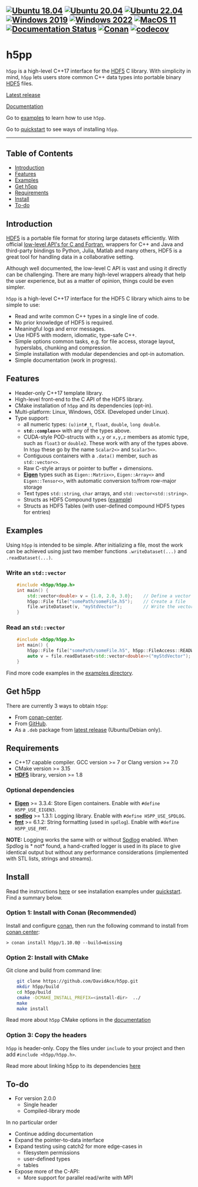 [![Ubuntu 18.04](https://github.com/DavidAce/h5pp/workflows/Ubuntu%2018.04/badge.svg?branch=master)](https://github.com/DavidAce/h5pp/actions)
[![Ubuntu 20.04](https://github.com/DavidAce/h5pp/workflows/Ubuntu%2020.04/badge.svg?branch=master)](https://github.com/DavidAce/h5pp/actions)
[![Ubuntu 22.04](https://github.com/DavidAce/h5pp/workflows/Ubuntu%2022.04/badge.svg?branch=master)](https://github.com/DavidAce/h5pp/actions)
[![Windows 2019](https://github.com/DavidAce/h5pp/workflows/Windows%202019/badge.svg?branch=master)](https://github.com/DavidAce/h5pp/actions)
[![Windows 2022](https://github.com/DavidAce/h5pp/workflows/Windows%202022/badge.svg?branch=master)](https://github.com/DavidAce/h5pp/actions)
[![MacOS 11](https://github.com/DavidAce/h5pp/workflows/macOS%2011/badge.svg?branch=master)](https://github.com/DavidAce/h5pp/actions)
[![Documentation Status](https://readthedocs.org/projects/h5pp/badge/?version=latest)](https://h5pp.readthedocs.io/en/latest/?badge=latest)
[![Conan](https://img.shields.io/badge/Install%20with-conan-green)](https://conan.io/center/h5pp)
[![codecov](https://codecov.io/gh/davidace/h5pp/branch/dev/graph/badge.svg)](https://codecov.io/gh/davidace/h5pp)
---

# h5pp

`h5pp` is a high-level C++17 interface for the [HDF5](https://www.hdfgroup.org/) C library. With simplicity in
mind, `h5pp` lets users store common C++ data types into portable binary [HDF5](https://www.hdfgroup.org/) files.

[Latest release](https://github.com/DavidAce/h5pp/releases)

[Documentation](https://h5pp.readthedocs.io)

Go to [examples](https://github.com/DavidAce/h5pp/tree/master/examples) to learn how to use `h5pp`.

Go to [quickstart](https://github.com/DavidAce/h5pp/tree/master/quickstart) to see ways of installing `h5pp`.

---

## Table of Contents

* [Introduction](#introduction)
* [Features](#features)
* [Examples](#examples)
* [Get h5pp](#get-h5pp)
* [Requirements](#requirements)
* [Install](#install)
* [To-do](#to-do)

## Introduction

[HDF5](https://www.hdfgroup.org/) is a portable file format for storing large datasets efficiently. With
official [low-level API's for C and Fortran](https://portal.hdfgroup.org/display/HDF5/Core+Library), wrappers for C++
and Java and third-party bindings to Python, Julia, Matlab and many others, HDF5 is a great tool for handling data
in a collaborative setting.

Although well documented, the low-level C API is vast and using it directly can be challenging. There are many
high-level wrappers already that help the user experience, but as a matter of opinion, things could be even simpler.

`h5pp` is a high-level C++17 interface for the HDF5 C library which aims to be simple to use:

* Read and write common C++ types in a single line of code.
* No prior knowledge of HDF5 is required.
* Meaningful logs and error messages.
* Use HDF5 with modern, idiomatic, type-safe C++.
* Simple options common tasks, e.g. for file access, storage layout, hyperslabs, chunking and compression.
* Simple installation with modular dependencies and opt-in automation.
* Simple documentation (work in progress).

## Features

* Header-only C++17 template library.
* High-level front-end to the C API of the HDF5 library.
* CMake installation of `h5pp` and its dependencies (opt-in).
* Multi-platform: Linux, Windows, OSX. (Developed under Linux).
* Type support:
    * all numeric types: `(u)int#_t`, `float`, `double`, `long double`.
    * **`std::complex<>`** with any of the types above.
    * CUDA-style POD-structs with `x,y` or `x,y,z` members as atomic type, such as `float3` or `double2`. These work
      with any of the types above. In `h5pp` these go by the name `Scalar2<>` and `Scalar3<>`.
    * Contiguous containers with a `.data()` member, such as `std::vector<>`.
    * Raw C-style arrays or pointer to buffer + dimensions.
    * [**Eigen**](http://eigen.tuxfamily.org) types such as `Eigen::Matrix<>`, `Eigen::Array<>` and `Eigen::Tensor<>`,
      with automatic conversion to/from row-major storage
    * Text types `std::string`, `char` arrays, and `std::vector<std::string>`.
    * Structs as HDF5 Compound types ([example](https://github.com/DavidAce/h5pp/blob/master/examples/example-04a-custom-struct-easy.cpp))
    * Structs as HDF5 Tables (with user-defined compound HDF5 types for entries)

## Examples

Using `h5pp` is intended to be simple. After initializing a file, most the work can be achieved using just two member
functions `.writeDataset(...)` and `.readDataset(...)`.

### Write an `std::vector`

```c++
    #include <h5pp/h5pp.h>
    int main() {
        std::vector<double> v = {1.0, 2.0, 3.0};    // Define a vector
        h5pp::File file("somePath/someFile.h5");    // Create a file 
        file.writeDataset(v, "myStdVector");        // Write the vector into a new dataset "myStdVector"
    }
```

### Read an `std::vector`

```c++
    #include <h5pp/h5pp.h>
    int main() {
        h5pp::File file("somePath/someFile.h5", h5pp::FileAccess::READWRITE);    // Open (or create) a file
        auto v = file.readDataset<std::vector<double>>("myStdVector");           // Read the dataset from file
    }
```

Find more code examples in the [examples directory](https://github.com/DavidAce/h5pp/tree/master/examples).


## Get h5pp

There are currently 3 ways to obtain `h5pp`:

* From [conan-center](https://conan.io/center/h5pp).
* From [GitHub](https://github.com/DavidAce/h5pp).
* As a `.deb` package from [latest release](https://github.com/DavidAce/h5pp/releases) (Ubuntu/Debian only).

## Requirements

* C++17 capable compiler. GCC version >= 7 or Clang version >= 7.0
* CMake version >= 3.15
* [**HDF5**](https://support.hdfgroup.org/HDF5/)  library, version >= 1.8

### Optional dependencies

* [**Eigen**](http://eigen.tuxfamily.org) >= 3.3.4: Store Eigen containers. Enable with `#define H5PP_USE_EIGEN3`.
* [**spdlog**](https://github.com/gabime/spdlog) >= 1.3.1: Logging library. Enable with `#define H5PP_USE_SPDLOG`.
* [**fmt**](https://github.com/fmtlib/fmt) >= 6.1.2: String formatting (used in `spdlog`). Enable with `#define H5PP_USE_FMT`.

**NOTE:** Logging works the same with or without [Spdlog](https://github.com/gabime/spdlog) enabled. When Spdlog is *
not* found, a hand-crafted logger is used in its place to give identical output but without any performance
considerations (implemented with STL lists, strings and streams).

## Install

Read the instructions [here](https://h5pp.readthedocs.io/en/latest/installation.html#installation) or see installation
examples under [quickstart](https://github.com/DavidAce/h5pp/tree/master/quickstart). Find a summary below.

### Option 1: Install with Conan (Recommended)

Install and configure [conan](https://conan.io), then run the following command to install
from [conan center](https://conan.io/center/h5pp):

```
> conan install h5pp/1.10.0@ --build=missing
```

### Option 2: Install with CMake

Git clone and build from command line:

```bash
    git clone https://github.com/DavidAce/h5pp.git
    mkdir h5pp/build
    cd h5pp/build
    cmake -DCMAKE_INSTALL_PREFIX=<install-dir>  ../
    make
    make install
```

Read more about `h5pp` CMake options in the [documentation](https://h5pp.readthedocs.io/en/latest/installation.html)

### Option 3: Copy the headers

`h5pp` is header-only. Copy the files under `include` to your project and then add `#include <h5pp/h5pp.h>`.

Read more about linking h5pp to its dependencies [here](https://h5pp.readthedocs.io/en/latest/installation.html#link)

## To-do

* For version 2.0.0
    * Single header
    * Compiled-library mode

In no particular order

* Continue adding documentation
* Expand the pointer-to-data interface
* Expand testing using catch2 for more edge-cases in
    * filesystem permissions
    * user-defined types
    * tables
* Expose more of the C-API:
    * More support for parallel read/write with MPI

  
